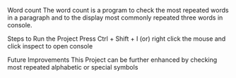 Word count
The word count is a program to check the most repeated words in a paragraph and to the
display most commonly repeated three words in console.

Steps to Run the Project
Press Ctrl + Shift + I (or) right click the mouse and click inspect to open console

Future Improvements
This Project can be further enhanced by checking most repeated alphabetic or special symbols
